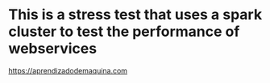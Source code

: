 # This is a stress test that uses a spark cluster to test the performance of webservices


https://aprendizadodemaquina.com
